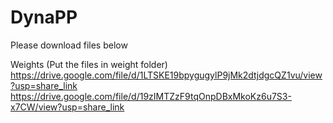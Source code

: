 # DynaPP

Please download files below


Weights (Put the files in weight folder)
https://drive.google.com/file/d/1LTSKE19bpygugylP9jMk2dtjdgcQZ1vu/view?usp=share_link
https://drive.google.com/file/d/19zIMTZzF9tqOnpDBxMkoKz6u7S3-x7CW/view?usp=share_link
